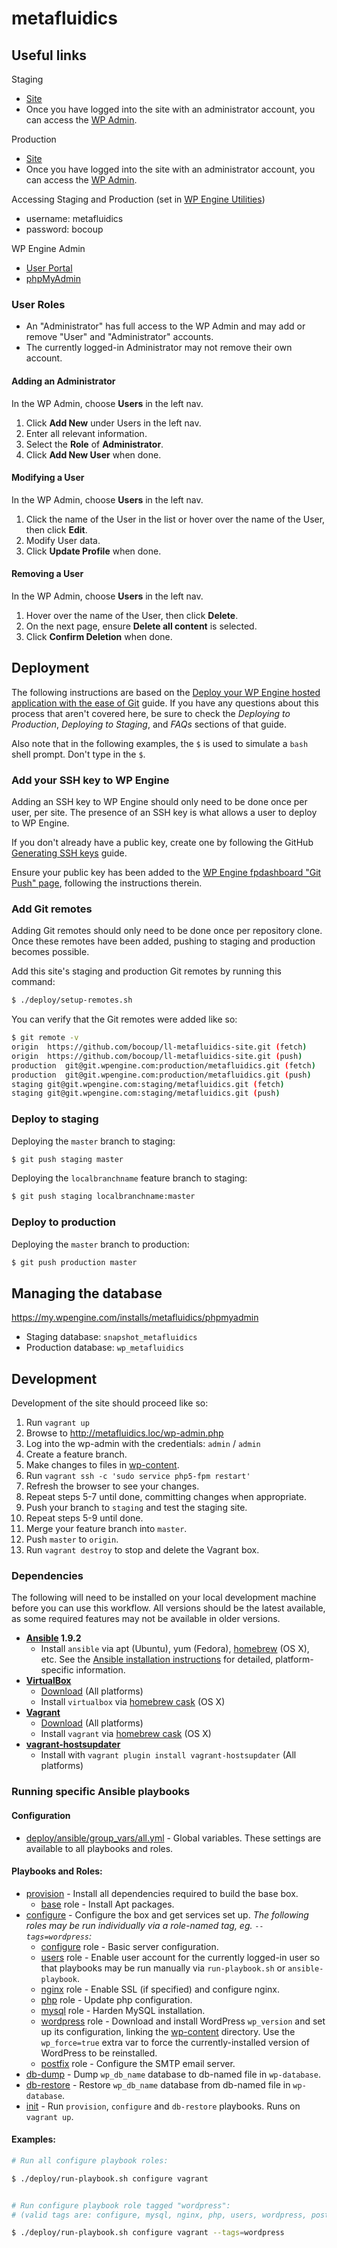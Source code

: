 # metafluidics

## Useful links

Staging

* [Site](http://metafluidics.staging.wpengine.com/)
* Once you have logged into the site with an administrator account, you can
  access the [WP Admin](http://metafluidics.staging.wpengine.com/wp-admin/).

Production

* [Site](http://metafluidics.wpengine.com/)
* Once you have logged into the site with an administrator account, you can
  access the [WP Admin](http://metafluidics.wpengine.com/wp-admin/).

Accessing Staging and Production (set in [WP Engine Utilities](https://my.wpengine.com/installs/metafluidics/utilities))

* username: metafluidics
* password: bocoup

WP Engine Admin

* [User Portal](https://my.wpengine.com/)
* [phpMyAdmin](https://my.wpengine.com/installs/metafluidics/phpmyadmin)

### User Roles

* An "Administrator" has full access to the WP Admin and may add or remove
"User" and "Administrator" accounts.
* The currently logged-in Administrator may not remove their own account.

#### Adding an Administrator

In the WP Admin, choose **Users** in the left nav.

1. Click **Add New** under Users in the left nav.
1. Enter all relevant information.
1. Select the **Role** of **Administrator**.
1. Click **Add New User** when done.

#### Modifying a User

In the WP Admin, choose **Users** in the left nav.

1. Click the name of the User in the list or hover over the name of the
   User, then click **Edit**.
1. Modify User data.
1. Click **Update Profile** when done.

#### Removing a User

In the WP Admin, choose **Users** in the left nav.

1. Hover over the name of the User, then click **Delete**.
1. On the next page, ensure **Delete all content** is selected.
1. Click **Confirm Deletion** when done.

## Deployment

The following instructions are based on the [Deploy your WP Engine hosted
application with the ease of Git](http://wpengine.com/git/) guide. If you have
any questions about this process that aren't covered here, be sure to check the
_Deploying to Production_, _Deploying to Staging_, and _FAQs_ sections of that
guide.

Also note that in the following examples, the `$` is used to simulate a `bash`
shell prompt. Don't type in the `$`.

### Add your SSH key to WP Engine

Adding an SSH key to WP Engine should only need to be done once per user, per
site. The presence of an SSH key is what allows a user to deploy to WP Engine.

If you don't already have a public key, create one by following the GitHub
[Generating SSH keys](https://help.github.com/articles/generating-ssh-keys/)
guide.

Ensure your public key has been added to the [WP Engine fpdashboard "Git Push"
page](https://my.wpengine.com/installs/metafluidics/git_push), following the
instructions therein.

### Add Git remotes

Adding Git remotes should only need to be done once per repository clone. Once
these remotes have been added, pushing to staging and production becomes
possible.

Add this site's staging and production Git remotes by running this command:

```bash
$ ./deploy/setup-remotes.sh
```

You can verify that the Git remotes were added like so:

```bash
$ git remote -v
origin	https://github.com/bocoup/ll-metafluidics-site.git (fetch)
origin	https://github.com/bocoup/ll-metafluidics-site.git (push)
production	git@git.wpengine.com:production/metafluidics.git (fetch)
production	git@git.wpengine.com:production/metafluidics.git (push)
staging	git@git.wpengine.com:staging/metafluidics.git (fetch)
staging	git@git.wpengine.com:staging/metafluidics.git (push)
```

### Deploy to staging

Deploying the `master` branch to staging:

```bash
$ git push staging master
```

Deploying the `localbranchname` feature branch to staging:

```bash
$ git push staging localbranchname:master
```

### Deploy to production

Deploying the `master` branch to production:

```bash
$ git push production master
```

## Managing the database

<https://my.wpengine.com/installs/metafluidics/phpmyadmin>

* Staging database: `snapshot_metafluidics`
* Production database: `wp_metafluidics`

## Development

Development of the site should proceed like so:

1. Run `vagrant up`
2. Browse to <http://metafluidics.loc/wp-admin.php>
3. Log into the wp-admin with the credentials: `admin` / `admin`
4. Create a feature branch.
5. Make changes to files in [wp-content](wp-content).
6. Run `vagrant ssh -c 'sudo service php5-fpm restart'`
7. Refresh the browser to see your changes.
8. Repeat steps 5-7 until done, committing changes when appropriate.
9. Push your branch to `staging` and test the staging site.
10. Repeat steps 5-9 until done.
11. Merge your feature branch into `master`.
12. Push `master` to `origin`.
15. Run `vagrant destroy` to stop and delete the Vagrant box.

### Dependencies

The following will need to be installed on your local development machine before
you can use this workflow. All versions should be the latest available, as some
required features may not be available in older versions.

* **[Ansible](http://docs.ansible.com/) 1.9.2**
  - Install `ansible` via apt (Ubuntu), yum (Fedora), [homebrew][homebrew] (OS
    X), etc. See the [Ansible installation
    instructions](http://docs.ansible.com/intro_installation.html) for detailed,
    platform-specific information.
* **[VirtualBox](https://www.virtualbox.org/)**
  - [Download](https://www.virtualbox.org/wiki/Downloads) (All platforms)
  - Install `virtualbox` via [homebrew cask][cask] (OS X)
* **[Vagrant](https://www.vagrantup.com/)**
  - [Download](http://docs.vagrantup.com/v2/installation/) (All platforms)
  - Install `vagrant` via [homebrew cask][cask] (OS X)
* **[vagrant-hostsupdater](https://github.com/cogitatio/vagrant-hostsupdater)**
  - Install with `vagrant plugin install vagrant-hostsupdater` (All platforms)

[homebrew]: http://brew.sh/
[cask]: http://caskroom.io/

### Running specific Ansible playbooks

#### Configuration

* [deploy/ansible/group_vars/all.yml][all] - Global variables. These settings
  are available to all playbooks and roles.

[all]: deploy/ansible/group_vars/all.yml

#### Playbooks and Roles:

* [provision](deploy/ansible/provision.yml) - Install all dependencies required
  to build the base box.
  * [base](deploy/ansible/roles/base) role - Install Apt packages.
* [configure](deploy/ansible/configure.yml) - Configure the box and get services
  set up. _The following roles may be run individually via a role-named tag, eg.
  `--tags=wordpress`:_
  * [configure](deploy/ansible/roles/configure) role - Basic server
    configuration.
  * [users](deploy/ansible/roles/users) role - Enable user account for the
    currently logged-in user so that playbooks may be run manually via
    `run-playbook.sh` or `ansible-playbook`.
  * [nginx](deploy/ansible/roles/nginx) role - Enable SSL (if specified) and
    configure nginx.
  * [php](deploy/ansible/roles/php) role - Update php configuration.
  * [mysql](deploy/ansible/roles/mysql) role - Harden MySQL installation.
  * [wordpress](deploy/ansible/roles/wordpress) role - Download and install
    WordPress `wp_version` and set up its configuration, linking the
    [wp-content](wp-content) directory. Use the `wp_force=true` extra var to
    force the currently-installed version of WordPress to be reinstalled.
  * [postfix](deploy/ansible/roles/postfix) role - Configure the SMTP email
    server.
* [db-dump](deploy/ansible/db-dump.yml) - Dump `wp_db_name` database to db-named
  file in `wp-database`.
* [db-restore](deploy/ansible/db-restore.yml) - Restore `wp_db_name` database
  from db-named file in `wp-database`.
* [init](deploy/ansible/init.yml) - Run `provision`, `configure` and
  `db-restore` playbooks. Runs on `vagrant up`.

#### Examples:

```bash
# Run all configure playbook roles:

$ ./deploy/run-playbook.sh configure vagrant


# Run configure playbook role tagged "wordpress":
# (valid tags are: configure, mysql, nginx, php, users, wordpress, postfix)

$ ./deploy/run-playbook.sh configure vagrant --tags=wordpress
```
